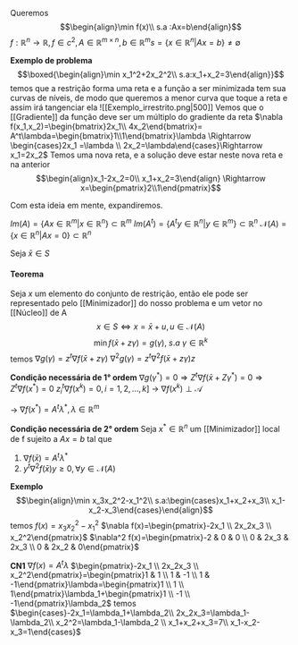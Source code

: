 Queremos $$\begin{align}\min f(x)\\ s.a :Ax=b\end{align}$$
$\displaystyle f:\mathbb{R}^{n}\to\mathbb{R},f\in c^2, A\in \mathbb{R}^{m\times n}, b\in \mathbb{R}^{m} s=\{x\in \mathbb{R}^n|Ax=b\}\neq \emptyset$ 

 **Exemplo de problema**
 $$\boxed{\begin{align}\min x_1^2+2x_2^2\\ s.a:x_1+x_2=3\end{align}}$$
 temos que a restrição forma uma reta e a função a ser minimizada tem sua curvas de níveis, de modo que queremos a menor curva que toque a reta e assim irá tangenciar ela
 ![[Exemplo_irrestrito.png|500]]
 Vemos que o [[Gradiente]] da função deve ser um múltiplo do gradiente da reta
 $\nabla f(x_1,x_2)=\begin{bmatrix}2x_1\\ 4x_2\end{bmatrix}= A^t\lambda=\begin{bmatrix}1\\1\end{bmatrix}\lambda \Rightarrow \begin{cases}2x_1 =\lambda \\ 2x_2=\lambda\end{cases}\Rightarrow x_1=2x_2$
Temos uma nova reta, e a solução deve estar neste nova reta e na anterior
$$\begin{align}x_1-2x_2=0\\ x_1+x_2=3\end{align} \Rightarrow x=\begin{pmatrix}2\\1\end{pmatrix}$$

Com esta ideia em mente, expandiremos.

$Im(A) = \{Ax\in \mathbb{R}^m |x\in \mathbb{R}^n\} \subset \mathbb{R}^m$
$Im(A^{t})= \{ A^ty\in \mathbb{R}^n |y\in \mathbb{R}^m\} \subset \mathbb{R}^n$
$\mathscr{N}(A) =\{ x\in \mathbb{R}^n | Ax=0\} \subset \mathbb{R}^n$   

Seja $\bar x\in S$ 

#### Teorema
Seja $x$ um elemento do conjunto de restrição, então ele pode ser representado pelo [[Minimizador]] do nosso problema  e um vetor no [[Núcleo]] de A
$$x \in S \Leftrightarrow x=\bar x +u, u\in \mathscr{N}(A)$$
$$\min f(\bar x +z\gamma)=g(\gamma), ~s.a~ \gamma \in \mathbb{R}^k$$
temos 
$\nabla g(\gamma)=z^t\nabla f(\bar x +z\gamma)$ 
$\nabla^2 g(\gamma) =z^t\nabla^2 f(\bar x + z\gamma)z$

**Condição necessária de 1° ordem**
$\nabla g(\gamma^*)=0 \Rightarrow Z^t\nabla f(\bar x +Z\gamma^*)=0\Rightarrow Z^t\nabla f(x^*)=0$
$z_i^t \nabla f(x^k)=0,i=1,2,...,k$] -> $\nabla f(x^k)\perp \mathscr{A}$ 

-> $\nabla f(x^*)=A^t\lambda^*, \lambda \in \mathbb{R}^m$ 

**Condição necessária de 2° ordem**
Seja $x^*\in \mathbb{R}^n$ um [[Minimizador]] local de f sujeito a $Ax=b$ tal que
1. $\nabla f(\bar x)=A^t\lambda^*$
2. $y^t\nabla^2 f(\bar x)y\geq 0, \forall y\in \mathscr{N}(A)$


**Exemplo**
$$\begin{align}\min x_3x_2^2-x_1^2\\ s.a:\begin{cases}x_1+x_2+x_3\\ x_1-x_2-x_3\end{cases}\end{align}$$
temos $f(x)=x_3x_2^2-x_1^2$
$\nabla f(x)=\begin{pmatrix}-2x_1 \\ 2x_2x_3 \\ x_2^2\end{pmatrix}$
$\nabla^2 f(x)=\begin{pmatrix}-2 & 0 & 0 \\ 0 & 2x_3 & 2x_3 \\ 0 & 2x_2 & 0\end{pmatrix}$

**CN1**
$\nabla f(x) = A^t\lambda$
$\begin{pmatrix}-2x_1 \\ 2x_2x_3 \\ x_2^2\end{pmatrix}=\begin{pmatrix}1 & 1 \\ 1 & -1 \\ 1 & -1\end{pmatrix}\lambda=\begin{pmatrix}1 \\ 1 \\ 1\end{pmatrix}\lambda_1+\begin{pmatrix}1 \\ -1 \\ -1\end{pmatrix}\lambda_2$
temos 
$\begin{cases}-2x_1=\lambda_1+\lambda_2\\ 2x_2x_3=\lambda_1-\lambda_2\\ x_2^2=\lambda_1-\lambda_2 \\ x_1+x_2+x_3=7\\ x_1-x_2-x_3=1\end{cases}$
